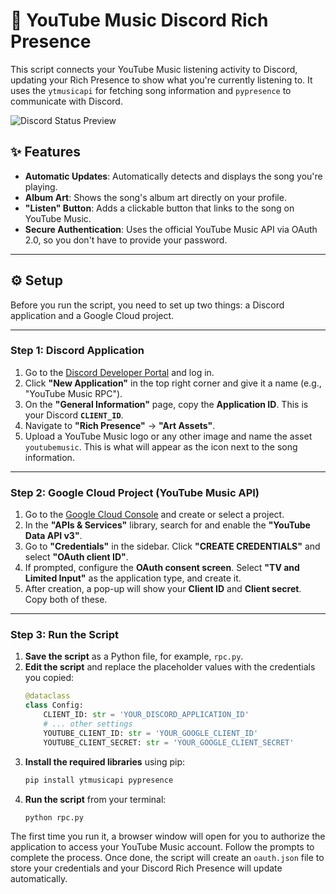# 🎵 YouTube Music Discord Rich Presence

This script connects your YouTube Music listening activity to Discord, updating your Rich Presence to show what you're currently listening to. It uses the `ytmusicapi` for fetching song information and `pypresence` to communicate with Discord.

![Discord Status Preview](https://theonewhobuilds1.linus-tech.tips/ttUUaqpmDU.png)

## ✨ Features

- **Automatic Updates**: Automatically detects and displays the song you're playing.
- **Album Art**: Shows the song's album art directly on your profile.
- **"Listen" Button**: Adds a clickable button that links to the song on YouTube Music.
- **Secure Authentication**: Uses the official YouTube Music API via OAuth 2.0, so you don't have to provide your password.

---

## ⚙️ Setup

Before you run the script, you need to set up two things: a Discord application and a Google Cloud project.

---

### Step 1: Discord Application

1.  Go to the [Discord Developer Portal](https://discord.com/developers/applications) and log in.
2.  Click **"New Application"** in the top right corner and give it a name (e.g., "YouTube Music RPC").
3.  On the **"General Information"** page, copy the **Application ID**. This is your Discord **`CLIENT_ID`**.
4.  Navigate to **"Rich Presence"** -> **"Art Assets"**.
5.  Upload a YouTube Music logo or any other image and name the asset `youtubemusic`. This is what will appear as the icon next to the song information.

---

### Step 2: Google Cloud Project (YouTube Music API)

1.  Go to the [Google Cloud Console](https://console.cloud.google.com/) and create or select a project.
2.  In the **"APIs & Services"** library, search for and enable the **"YouTube Data API v3"**.
3.  Go to **"Credentials"** in the sidebar. Click **"CREATE CREDENTIALS"** and select **"OAuth client ID"**.
4.  If prompted, configure the **OAuth consent screen**. Select **"TV and Limited Input"** as the application type, and create it.
5.  After creation, a pop-up will show your **Client ID** and **Client secret**. Copy both of these.

---

### Step 3: Run the Script

1.  **Save the script** as a Python file, for example, `rpc.py`.
2.  **Edit the script** and replace the placeholder values with the credentials you copied:
    ```python
    @dataclass
    class Config:
        CLIENT_ID: str = 'YOUR_DISCORD_APPLICATION_ID'
        # ... other settings
        YOUTUBE_CLIENT_ID: str = 'YOUR_GOOGLE_CLIENT_ID'
        YOUTUBE_CLIENT_SECRET: str = 'YOUR_GOOGLE_CLIENT_SECRET'
    ```
3.  **Install the required libraries** using pip:
    ```bash
    pip install ytmusicapi pypresence
    ```
4.  **Run the script** from your terminal:
    ```bash
    python rpc.py
    ```

The first time you run it, a browser window will open for you to authorize the application to access your YouTube Music account. Follow the prompts to complete the process. Once done, the script will create an `oauth.json` file to store your credentials and your Discord Rich Presence will update automatically.
